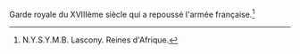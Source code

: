 <!-- TITLE: Amazone -->
<!-- SUBTITLE: Présentation des Amazones -->

Garde royale du XVIIIème siècle qui a repoussé l'armée française.[^1]
[^1]: N.Y.S.Y.M.B. Lascony. Reines d'Afrique.